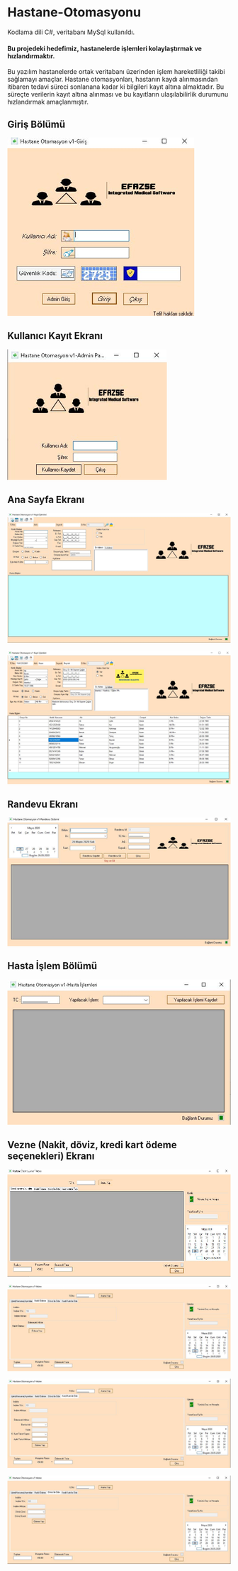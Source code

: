 # Hastane-Otomasyonu


Kodlama dili C#, veritabanı MySql kullanıldı.

#### Bu projedeki hedefimiz, hastanelerde işlemleri kolaylaştırmak ve hızlandırmaktır. 
Bu yazılım hastanelerde ortak veritabanı üzerinden işlem 
hareketliliği takibi sağlamayı amaçlar. Hastane otomasyonları, hastanın kaydı 
alınmasından itibaren tedavi süreci sonlanana kadar ki bilgileri kayıt altına 
almaktadır. Bu süreçte verilerin kayıt altına alınması ve bu kayıtların 
ulaşılabilirlik durumunu hızlandırmak amaçlanmıştır.


## Giriş Bölümü
![banner resmi](https://github.com/EfecanDemir/efecandemir.github.io/blob/main/hastane1.jpg)

## Kullanıcı Kayıt Ekranı
![banner resmi](https://github.com/EfecanDemir/efecandemir.github.io/blob/main/hastane2.jpg)

## Ana Sayfa Ekranı
![banner resmi](https://github.com/EfecanDemir/efecandemir.github.io/blob/main/hastane3.jpg)

![banner resmi](https://github.com/EfecanDemir/efecandemir.github.io/blob/main/hastanebolum.jpg)

## Randevu Ekranı
![banner resmi](https://github.com/EfecanDemir/efecandemir.github.io/blob/main/hastane4.jpg)

## Hasta İşlem Bölümü
![banner resmi](https://github.com/EfecanDemir/efecandemir.github.io/blob/main/hastane5.jpg)

## Vezne (Nakit, döviz, kredi kart ödeme seçenekleri) Ekranı
![banner resmi](https://github.com/EfecanDemir/efecandemir.github.io/blob/main/hastane6.jpg)

![banner resmi](https://github.com/EfecanDemir/efecandemir.github.io/blob/main/hastane7.jpg)

![banner resmi](https://github.com/EfecanDemir/efecandemir.github.io/blob/main/hastane8.jpg)

![banner resmi](https://github.com/EfecanDemir/efecandemir.github.io/blob/main/hastane9.jpg)



